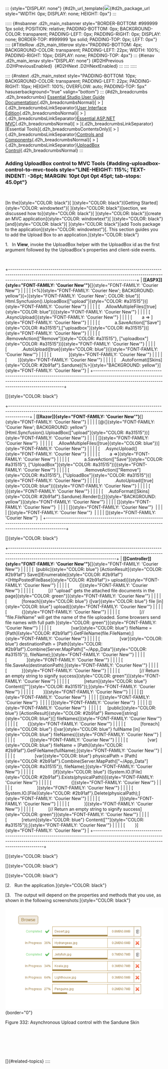 ::: {style="DISPLAY: none"}
[](ms-xhelp:///?Id=d2h_url_template){#d2h_url_template}![](!package_url!){#d2h_package_url style="WIDTH: 0px; DISPLAY: none; HEIGHT: 0px"}
:::

::::: {#nsbanner .d2h_main_nsbanner style="BORDER-BOTTOM: #999999 1px solid; POSITION: relative; PADDING-BOTTOM: 0px; BACKGROUND-COLOR: transparent; PADDING-LEFT: 0px; PADDING-RIGHT: 0px; DISPLAY: none; BORDER-TOP: #999999 1px solid; PADDING-TOP: 0px; LEFT: 0px"}
:::: {#TitleRow .d2h_main_titlerow style="PADDING-BOTTOM: 4px; BACKGROUND-COLOR: transparent; PADDING-LEFT: 22px; WIDTH: 100%; PADDING-RIGHT: 10px; DISPLAY: none; PADDING-TOP: 4px"}
::: {#ienav .d2h_main_ienav style="DISPLAY: none"}
[](ms-xhelp:///?Id=9208a652-2221-4cff-9fd1-e090206e20ec){#D2HPrevious .D2HPreviousEnabled}  [](ms-xhelp:///?Id=274a2e62-432c-48b9-997a-263cf5eb077e){#D2HNext .D2HNextEnabled}
:::
::::
:::::

:::: {#nstext .d2h_main_nstext style="PADDING-BOTTOM: 10px; BACKGROUND-COLOR: transparent; PADDING-LEFT: 22px; PADDING-RIGHT: 10px; HEIGHT: 100%; OVERFLOW: auto; PADDING-TOP: 5px" hasuserbackground="true" valign="bottom"}
::: {#d2h_breadcrumbs .d2h_breadcrumbs}
[Essential Studio User Guide Documentation](ms-xhelp:///?Id=12457748-09e3-4d74-a240-8e049cedf030){.d2h_breadcrumbsNormal}[ \> ]{.d2h_breadcrumbsLinkSeparator}[User Interface Edition](ms-xhelp:///?Id=c29296b7-531c-413b-a0ec-488ca1f7f669){.d2h_breadcrumbsNormal}[ \> ]{.d2h_breadcrumbsLinkSeparator}[Essential ASP.NET MVC](ms-xhelp:///?Id=4b14e7d1-65c4-4f67-b1aa-2c37709905a5){.d2h_breadcrumbsNormal}[ \> ]{.d2h_breadcrumbsLinkSeparator}[Essential Tools]{.d2h_breadcrumbsContentsOnly}[ \> ]{.d2h_breadcrumbsLinkSeparator}[Controls and Components](ms-xhelp:///?Id=f0af2fff-6f00-4ca4-85a6-54e41ac5dc96){.d2h_breadcrumbsNormal}[ \> ]{.d2h_breadcrumbsLinkSeparator}[UploadBox Control](ms-xhelp:///?Id=56a5504f-c3b3-4d0d-8de1-b408a3625520){.d2h_breadcrumbsNormal}
:::

### Adding UploadBox control to MVC Tools {#adding-uploadbox-control-to-mvc-tools style="LINE-HEIGHT: 115%; TEXT-INDENT: -36pt; MARGIN: 10pt 0pt 0pt 45pt; tab-stops: 45.0pt"}

 

[In the]{style="COLOR: black"}[ ]{style="COLOR: black"}[Getting Started]{style="COLOR: windowtext"}[ ]{style="COLOR: black"}[section, we discussed how to]{style="COLOR: black"}[ ]{style="COLOR: black"}[create an MVC application]{style="COLOR: windowtext"}[ ]{style="COLOR: black"}[and]{style="COLOR: black"}[ ]{style="COLOR: black"}[add Tools package to the application]{style="COLOR: windowtext"}[. This section guides you to add the Upload Box to an application.]{style="COLOR: black"}

1.   In **View**, invoke the UploadBox helper with the UploadBox id as the first argument followed by the UploadBox's properties and client-side events.

 

+---------------------------------------------------------------------------------------------------------------------------------------------------------------------------------------------------------------------------+
| **[\[ASPX\]]{style="FONT-FAMILY: 'Courier New'"}**[]{style="FONT-FAMILY: 'Courier New'"}                                                                                                                                  |
|                                                                                                                                                                                                                           |
| [\<%]{style="FONT-FAMILY: 'Courier New'; BACKGROUND: yellow"}[=]{style="FONT-FAMILY: 'Courier New'; COLOR: blue"}[ Html.Syncfusion().UploadBox([\"upload\"]{style="COLOR: #a31515"})]{style="FONT-FAMILY: 'Courier New'"} |
|                                                                                                                                                                                                                           |
| [    .AllowMultipleFiles([true]{style="COLOR: blue"})]{style="FONT-FAMILY: 'Courier New'"}                                                                                                                                |
|                                                                                                                                                                                                                           |
| [    .AsyncUpload(]{style="FONT-FAMILY: 'Courier New'"}                                                                                                                                                                   |
|                                                                                                                                                                                                                           |
| [        a =\> ]{style="FONT-FAMILY: 'Courier New'"}                                                                                                                                                                      |
|                                                                                                                                                                                                                           |
| [            a.SaveAction([\"Save\"]{style="COLOR: #a31515"},[\"uploadbox\"]{style="COLOR: #a31515"})]{style="FONT-FAMILY: 'Courier New'"}                                                                                |
|                                                                                                                                                                                                                           |
| [                .RemoveAction([\"Remove\"]{style="COLOR: #a31515"}, [\"uploadbox\"]{style="COLOR: #a31515"})]{style="FONT-FAMILY: 'Courier New'"}                                                                        |
|                                                                                                                                                                                                                           |
| [            .AutoUpload([true]{style="COLOR: blue"})]{style="FONT-FAMILY: 'Courier New'"}                                                                                                                                |
|                                                                                                                                                                                                                           |
| [              ]{style="FONT-FAMILY: 'Courier New'"}                                                                                                                                                                      |
|                                                                                                                                                                                                                           |
| [         )]{style="FONT-FAMILY: 'Courier New'"}                                                                                                                                                                          |
|                                                                                                                                                                                                                           |
| [    .AutoFormat([Skins]{style="COLOR: #2b91af"}.Sandune)[%\>]{style="BACKGROUND: yellow"}]{style="FONT-FAMILY: 'Courier New'"}                                                                                           |
+---------------------------------------------------------------------------------------------------------------------------------------------------------------------------------------------------------------------------+

[]{style="COLOR: black"} 

+----------------------------------------------------------------------------------------------------------------------------------------------------------------------+
| **[\[Razor\]]{style="FONT-FAMILY: 'Courier New'"}**[]{style="FONT-FAMILY: 'Courier New'"}                                                                            |
|                                                                                                                                                                      |
| [\@{]{style="FONT-FAMILY: 'Courier New'; BACKGROUND: yellow"}[Html.Syncfusion().UploadBox([\"upload\"]{style="COLOR: #a31515"})]{style="FONT-FAMILY: 'Courier New'"} |
|                                                                                                                                                                      |
| []{style="FONT-FAMILY: 'Courier New'"}                                                                                                                               |
|                                                                                                                                                                      |
| [    .AllowMultipleFiles([true]{style="COLOR: blue"})]{style="FONT-FAMILY: 'Courier New'"}                                                                           |
|                                                                                                                                                                      |
| [    .AsyncUpload(]{style="FONT-FAMILY: 'Courier New'"}                                                                                                              |
|                                                                                                                                                                      |
| [        a =\>]{style="FONT-FAMILY: 'Courier New'"}                                                                                                                  |
|                                                                                                                                                                      |
| [            a.SaveAction([\"Save\"]{style="COLOR: #a31515"}, [\"UploadBox\"]{style="COLOR: #a31515"})]{style="FONT-FAMILY: 'Courier New'"}                          |
|                                                                                                                                                                      |
| [            .RemoveAction([\"Remove\"]{style="COLOR: #a31515"}, [\"UploadBox\"]{style="COLOR: #a31515"})]{style="FONT-FAMILY: 'Courier New'"}                       |
|                                                                                                                                                                      |
| [            .AutoUpload([true]{style="COLOR: blue"})]{style="FONT-FAMILY: 'Courier New'"}                                                                           |
|                                                                                                                                                                      |
| [         )]{style="FONT-FAMILY: 'Courier New'"}                                                                                                                     |
|                                                                                                                                                                      |
| [    .AutoFormat([Skins]{style="COLOR: #2b91af"}.Sandune).Render();[}]{style="BACKGROUND: yellow"}]{style="FONT-FAMILY: 'Courier New'"}                              |
|                                                                                                                                                                      |
| []{style="FONT-FAMILY: 'Courier New'"}                                                                                                                               |
|                                                                                                                                                                      |
| []{style="FONT-FAMILY: 'Courier New'"}                                                                                                                               |
|                                                                                                                                                                      |
| []{style="FONT-FAMILY: 'Courier New'"}                                                                                                                               |
|                                                                                                                                                                      |
| []{style="FONT-FAMILY: 'Courier New'"}                                                                                                                               |
+----------------------------------------------------------------------------------------------------------------------------------------------------------------------+

[]{style="COLOR: black"} 

+-----------------------------------------------------------------------------------------------------------------------------------------------------------------------------------------------------------------+
| **[\[Controller\]]{style="FONT-FAMILY: 'Courier New'"}**[]{style="FONT-FAMILY: 'Courier New'"}                                                                                                                  |
|                                                                                                                                                                                                                 |
| [  [public]{style="COLOR: blue"} [ActionResult]{style="COLOR: #2b91af"} Save([IEnumerable]{style="COLOR: #2b91af"}\<[HttpPostedFileBase]{style="COLOR: #2b91af"}\> upload)]{style="FONT-FAMILY: 'Courier New'"} |
|                                                                                                                                                                                                                 |
| [        {]{style="FONT-FAMILY: 'Courier New'"}                                                                                                                                                                 |
|                                                                                                                                                                                                                 |
| [            [// \"upload\" gets the attached file documents in the page]{style="COLOR: green"}]{style="FONT-FAMILY: 'Courier New'"}                                                                            |
|                                                                                                                                                                                                                 |
| [            [foreach]{style="COLOR: blue"} ([var]{style="COLOR: blue"} file [in]{style="COLOR: blue"} upload)]{style="FONT-FAMILY: 'Courier New'"}                                                             |
|                                                                                                                                                                                                                 |
| [            {]{style="FONT-FAMILY: 'Courier New'"}                                                                                                                                                             |
|                                                                                                                                                                                                                 |
| [                [// \"file.FileName\" will get the name of the file uploaded. Some browsers send file names with full path ]{style="COLOR: green"}]{style="FONT-FAMILY: 'Courier New'"}                        |
|                                                                                                                                                                                                                 |
| [                [var]{style="COLOR: blue"} fileName = [Path]{style="COLOR: #2b91af"}.GetFileName(file.FileName);]{style="FONT-FAMILY: 'Courier New'"}                                                          |
|                                                                                                                                                                                                                 |
| [                [var]{style="COLOR: blue"} destinationPath = [Path]{style="COLOR: #2b91af"}.Combine(Server.MapPath([\"\~/App_Data\"]{style="COLOR: #a31515"}), fileName);]{style="FONT-FAMILY: 'Courier New'"} |
|                                                                                                                                                                                                                 |
| [                ]{style="FONT-FAMILY: 'Courier New'"}                                                                                                                                                          |
|                                                                                                                                                                                                                 |
| [                file.SaveAs(destinationPath);]{style="FONT-FAMILY: 'Courier New'"}                                                                                                                             |
|                                                                                                                                                                                                                 |
| [            }]{style="FONT-FAMILY: 'Courier New'"}                                                                                                                                                             |
|                                                                                                                                                                                                                 |
| [                [// Return an empty string to signify success]{style="COLOR: green"}]{style="FONT-FAMILY: 'Courier New'"}                                                                                      |
|                                                                                                                                                                                                                 |
| [            [return]{style="COLOR: blue"} Content([\"\"]{style="COLOR: #a31515"});]{style="FONT-FAMILY: 'Courier New'"}                                                                                        |
|                                                                                                                                                                                                                 |
| [        }]{style="FONT-FAMILY: 'Courier New'"}                                                                                                                                                                 |
|                                                                                                                                                                                                                 |
| []{style="FONT-FAMILY: 'Courier New'"}                                                                                                                                                                          |
|                                                                                                                                                                                                                 |
| []{style="FONT-FAMILY: 'Courier New'"}                                                                                                                                                                          |
|                                                                                                                                                                                                                 |
| []{style="FONT-FAMILY: 'Courier New'"}                                                                                                                                                                          |
|                                                                                                                                                                                                                 |
| []{style="FONT-FAMILY: 'Courier New'"}                                                                                                                                                                          |
|                                                                                                                                                                                                                 |
| [     [public]{style="COLOR: blue"} [ActionResult]{style="COLOR: #2b91af"} Remove([string]{style="COLOR: blue"}\[\] fileNames)]{style="FONT-FAMILY: 'Courier New'"}                                             |
|                                                                                                                                                                                                                 |
| [        {]{style="FONT-FAMILY: 'Courier New'"}                                                                                                                                                                 |
|                                                                                                                                                                                                                 |
| [            [foreach]{style="COLOR: blue"} ([var]{style="COLOR: blue"} fullName [in]{style="COLOR: blue"} fileNames)]{style="FONT-FAMILY: 'Courier New'"}                                                      |
|                                                                                                                                                                                                                 |
| [            {]{style="FONT-FAMILY: 'Courier New'"}                                                                                                                                                             |
|                                                                                                                                                                                                                 |
| [                [var]{style="COLOR: blue"} fileName = [Path]{style="COLOR: #2b91af"}.GetFileName(fullName);]{style="FONT-FAMILY: 'Courier New'"}                                                               |
|                                                                                                                                                                                                                 |
| [                [var]{style="COLOR: blue"} physicalPath = [Path]{style="COLOR: #2b91af"}.Combine(Server.MapPath([\"\~/App_Data\"]{style="COLOR: #a31515"}), fileName);]{style="FONT-FAMILY: 'Courier New'"}    |
|                                                                                                                                                                                                                 |
| [                [if]{style="COLOR: blue"} (System.IO.[File]{style="COLOR: #2b91af"}.Exists(physicalPath))]{style="FONT-FAMILY: 'Courier New'"}                                                                 |
|                                                                                                                                                                                                                 |
| [                {]{style="FONT-FAMILY: 'Courier New'"}                                                                                                                                                         |
|                                                                                                                                                                                                                 |
| [                    ]{style="FONT-FAMILY: 'Courier New'"}                                                                                                                                                      |
|                                                                                                                                                                                                                 |
| [                    System.IO.[File]{style="COLOR: #2b91af"}.Delete(physicalPath);]{style="FONT-FAMILY: 'Courier New'"}                                                                                        |
|                                                                                                                                                                                                                 |
| [                }]{style="FONT-FAMILY: 'Courier New'"}                                                                                                                                                         |
|                                                                                                                                                                                                                 |
| [            }]{style="FONT-FAMILY: 'Courier New'"}                                                                                                                                                             |
|                                                                                                                                                                                                                 |
| [            [// Return an empty string to signify success]{style="COLOR: green"}]{style="FONT-FAMILY: 'Courier New'"}                                                                                          |
|                                                                                                                                                                                                                 |
| [            [return]{style="COLOR: blue"} Content([\"\"]{style="COLOR: #a31515"});]{style="FONT-FAMILY: 'Courier New'"}                                                                                        |
|                                                                                                                                                                                                                 |
| [        }]{style="FONT-FAMILY: 'Courier New'"}                                                                                                                                                                 |
+-----------------------------------------------------------------------------------------------------------------------------------------------------------------------------------------------------------------+

[]{style="COLOR: black"} 

[]{style="COLOR: black"} 

[]{style="COLOR: black"} 

[2.   Run the application.]{style="COLOR: black"}

[3.   The output will depend on the properties and methods that you use, as shown in the following screenshots:]{style="COLOR: black"}

![Description: Description: C:\\Users\\rubyp\\Documents\\UG\\MVC UGs\\Tools\\File upload control screenshots and codes\\IMG_11082011_060551.png](ImagesExt/image56_358.png){border="0"}

Figure 332: Asynchronous Upload control with the Sandune Skin

 

 

 

[]{#related-topics}
::::
